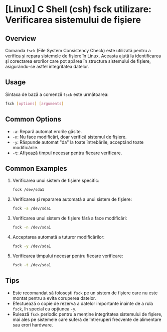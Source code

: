 # [Linux] C Shell (csh) fsck utilizare: Verificarea sistemului de fișiere

## Overview
Comanda `fsck` (File System Consistency Check) este utilizată pentru a verifica și repara sistemele de fișiere în Linux. Aceasta ajută la identificarea și corectarea erorilor care pot apărea în structura sistemului de fișiere, asigurându-se astfel integritatea datelor.

## Usage
Sintaxa de bază a comenzii `fsck` este următoarea:

```bash
fsck [options] [arguments]
```

## Common Options
- `-a`: Repară automat erorile găsite.
- `-n`: Nu face modificări, doar verifică sistemul de fișiere.
- `-y`: Răspunde automat "da" la toate întrebările, acceptând toate modificările.
- `-t`: Afișează timpul necesar pentru fiecare verificare.

## Common Examples
1. Verificarea unui sistem de fișiere specific:
   ```bash
   fsck /dev/sda1
   ```

2. Verificarea și repararea automată a unui sistem de fișiere:
   ```bash
   fsck -a /dev/sda1
   ```

3. Verificarea unui sistem de fișiere fără a face modificări:
   ```bash
   fsck -n /dev/sda1
   ```

4. Acceptarea automată a tuturor modificărilor:
   ```bash
   fsck -y /dev/sda1
   ```

5. Verificarea timpului necesar pentru fiecare verificare:
   ```bash
   fsck -t /dev/sda1
   ```

## Tips
- Este recomandat să folosești `fsck` pe un sistem de fișiere care nu este montat pentru a evita coruperea datelor.
- Efectuează o copie de rezervă a datelor importante înainte de a rula `fsck`, în special cu opțiunea `-y`.
- Rulează `fsck` periodic pentru a menține integritatea sistemului de fișiere, mai ales pe sistemele care suferă de întreruperi frecvente de alimentare sau erori hardware.